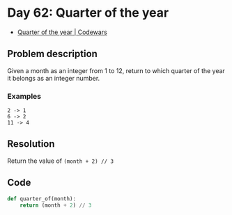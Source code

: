 # Day 62: Quarter of the year

- [Quarter of the year | Codewars](https://www.codewars.com/kata/5ce9c1000bab0b001134f5af)

## Problem description

Given a month as an integer from 1 to 12, return to which quarter of the year it belongs as an integer number.

### Examples

```text
2 -> 1
6 -> 2
11 -> 4
```

## Resolution

Return the value of `(month + 2) // 3`

## Code

```python
def quarter_of(month):
    return (month + 2) // 3
```
